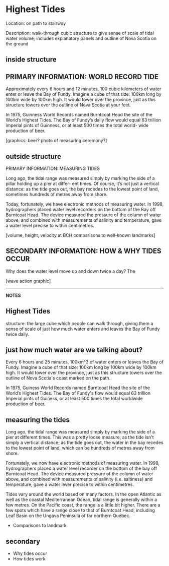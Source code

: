 # Highest Tides

Location: on path to stairway

Description: walk-through cubic structure to give sense of scale of tidal water volume; includes explanatory panels and outline of Nova Scotia on the ground

## inside structure

## PRIMARY INFORMATION: WORLD RECORD TIDE

Approximately every 6 hours and 12 minutes, 100 cubic kilometers of water enter or leave the Bay of Fundy. Imagine a cube of that size: 100km long by 100km wide by 100km high. It would tower over the province, just as this structure towers over the outline of Nova Scotia at your feet.

In 1975, Guinness World Records named Burntcoat Head the site of the World’s Highest Tides. The Bay of Fundy’s daily flow would equal 63 trillion imperial pints of Guinness, or at least 500 times the total world- wide production of beer.

[graphics: beer? photo of measuring ceremony?]

## outside structure

PRIMARY INFORMATION: MEASURING TIDES

Long ago, the tidal range was measured simply by marking the side of a pillar holding up a pier at differ- ent times. Of course, it’s not just a vertical distance: as the tide goes out, the bay recedes to the lowest point of land, sometimes hundreds of metres away from shore.

Today, fortunately, we have electronic methods of measuring water. In 1998, hydrographers placed water level recorders on the bottom of the Bay off Burntcoat Head. The device measured the pressure of the column of water above, and combined with measurements of salinity and temperature, gave a water level precise to within centimetres.

[volume, height, velocity at BCH comparisons to well-known landmarks]

## SECONDARY INFORMATION: HOW & WHY TIDES OCCUR

Why does the water level move up and down twice a day? The 

[wave action graphic]

----------------------

**NOTES**

Highest Tides 
-------------

structure: the large cube which people can walk through, giving them a sense of scale of just how much water enters and leaves the Bay of Fundy twice daily. 

## just how much water are we talking about?

Every 6 hours and 25 minutes, 100km^3 of water enters or leaves the Bay of Fundy. Imagine a cube of that size: 100km long by 100km wide by 100km high. It would tower over the province, just as this structure towers over the outline of Nova Scotia's coast marked on the path. 

In 1975, Guiness World Records named Burntcoat Head the site of the World’s Highest Tides. The Bay of Fundy's flow would equal 63 trillion Imperial pints of Guiness, or at least 500 times the total worldwide production of beer. 

## measuring the tides

Long ago, the tidal range was measured simply by marking the side of a pier at different times. This was a pretty loose measure, as the tide isn't simply a vertical distance; as the tide goes out, the water in the bay recedes to the lowest point of land, which can be hundreds of metres away from shore. 

Fortunately, we now have electronic methods of measuring water. In 1998, hydrographers placed a water level recorder on the bottom of the bay off Burntcoat Head. The device measured pressure of the column of water above, and combined with measurements of salinity (i.e. saltiness) and temperature, gave a water lever precise to within centimetres. 

Tides vary around the world based on many factors. In the open Atlantic as well as the coastal Mediterranean Ocean, tidal range is generally within a few metres. On the Pacific coast, the range is a little bit higher. There are a few spots which have a range close to that of Burntcoat Head, including Leaf Basin on the Ungava Peninsula of far northern Québec.

- Comparisons to landmark

## secondary

- Why tides occur
- How tides work
